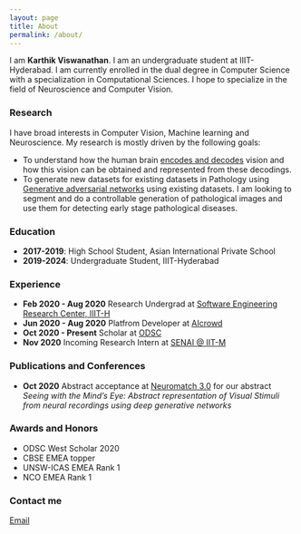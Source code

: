 ```yaml
---
layout: page
title: About
permalink: /about/
---
```


I am <b>Karthik Viswanathan</b>. I am an undergraduate student at IIIT-Hyderabad. I am currently enrolled in the dual degree in Computer Science with a specialization in Computational Sciences. I hope to specialize in the field of Neuroscience and Computer Vision. 

### Research

I have broad interests in Computer Vision, Machine learning and Neuroscience. My research is mostly driven by the following goals:

- To understand how the human brain <a href="https://academic.oup.com/cercor/article/28/12/4136/4560155https://academic.oup.com/cercor/article/28/12/4136/4560155"> encodes and decodes</a> vision and how this vision can be obtained and represented from these decodings. 
- To generate new datasets for existing datasets in Pathology using <a href="https://developers.google.com/machine-learning/gan">Generative adversarial networks</a> using existing datasets. I am looking to segment and do a controllable generation of pathological images and use them for detecting early stage pathological diseases.

### Education

- <b>2017-2019</b>: High School Student, Asian International Private School
- <b>2019-2024</b>: Undergraduate Student, IIIT-Hyderabad

### Experience

- <b>Feb 2020 - Aug 2020</b> Research Undergrad at <a href="https://serc.iiit.ac.in/">Software Engineering Research Center, IIIT-H</a>
- <b>Jun 2020 - Aug 2020</b> Platfrom Developer at <a href="aicrowd.com">AIcrowd</a>
- <b>Oct 2020 - Present</b> Scholar at <a href="https://odsc.com/california/">ODSC</a>
- <b>Nov 2020</b> Incoming Research Intern at <a href="https://che.iitm.ac.in/~senai/?page_id=60">SENAI @ IIT-M</a>

### Publications and Conferences

- <b>Oct 2020</b> Abstract acceptance at <a href="https://neuromatch.io/">Neuromatch 3.0</a> for our abstract <i>Seeing with the Mind’s Eye: Abstract representation of Visual Stimuli from neural recordings using deep generative networks</i>

### Awards and Honors

- ODSC West Scholar 2020
- CBSE EMEA topper
- UNSW-ICAS EMEA Rank 1
- NCO EMEA Rank 1


### Contact me

[Email](mailto:karthik.viswanathan@research.iiit.ac.in)
